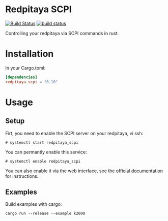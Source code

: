 # Redpitaya SCPI

[![Build Status](https://travis-ci.org/sanpii/redpitaya-scpi.svg?branch=master)](https://travis-ci.org/sanpii/redpitaya-scpi)
[![build status](https://gitlab.com/sanpi/redpitaya-scpi/badges/master/build.svg)](https://gitlab.com/sanpi/redpitaya-scpi/commits/master)

Controlling your redpitaya via SCPI commands in rust.

# Installation

In your Cargo.toml:

```toml
[dependencies]
redpitaya-scpi = "0.10"
```

# Usage

## Setup

Firt, you need to enable the SCPI server on your redpitaya, vi ssh:

```
# systemctl start redpitaya_scpi
```

You can permantly enable this service:

```
# systemctl enable redpitaya_scpi
```

You can also enable it via the web interface, see the [official
documentation](https://redpitaya.readthedocs.io/en/latest/doc/appsFeatures/remoteControl/remoteControl.html#quick-start)
for instructions.

## Examples

Build examples with cargo:

```
cargo run --release --example k2000
```
